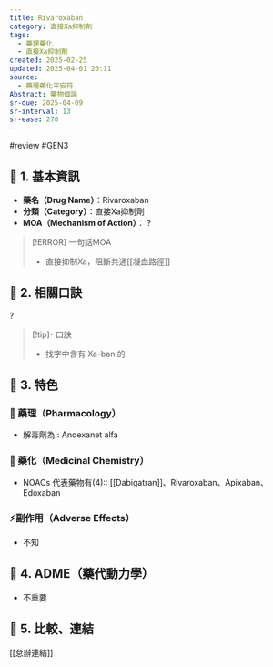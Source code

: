 ```yaml
---
title: Rivaroxaban
category: 直接Xa抑制劑
tags:
  - 藥理藥化
  - 直接Xa抑制劑
created: 2025-02-25
updated: 2025-04-01 20:11
source:
  - 藥理藥化平安符
Abstract: 藥物個論
sr-due: 2025-04-09
sr-interval: 13
sr-ease: 270
---
```

#review #GEN3
## 🔹 1. 基本資訊
- **藥名（Drug Name）**：Rivaroxaban
- **分類（Category）**：直接Xa抑制劑
- **MOA（Mechanism of Action）**：
?
> [!ERROR] 一句話MOA
> - 直接抑制Xa，阻斷共通[[凝血路徑]] <!--SR:!2025-03-27,3,250-->

## 🔹 2. 相關口訣
?
> [!tip]- 口訣
> - 找字中含有 Xa-ban 的 <!--SR:!2025-03-28,4,270-->

## 🔹 3. 特色
### 🧪 藥理（Pharmacology）

- 解毒劑為:: Andexanet alfa

### 🧬 藥化（Medicinal Chemistry）

- NOACs 代表藥物有(4):: [[Dabigatran]]、Rivaroxaban、Apixaban、Edoxaban

### ⚡副作用（Adverse Effects）
- 不知


## 🔹 4. ADME（藥代動力學）
 - 不重要
## 🔹 5. 比較、連結

[[怠辦連結]]
